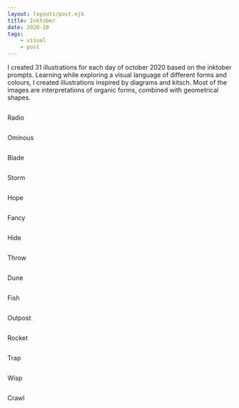 ```yaml
---
layout: layouts/post.njk
title: Inktober
date: 2020-10
tags: 
    - visual
    - post
---
```



<p class="text">
I created 31 illustrations for each day of october 2020 based on the inktober prompts. Learning while exploring a visual language of different forms and colours, I created illustrations inspired by diagrams and kitsch. Most of the images are interpretations of organic forms, combined with geometrical shapes.
</p>

<div class="grid-container">
    <div class="grid-item">
        <img src="{{ '/assets/styles/img/ink-radio.jpg' | url }}" alt=""/>
            <p>Radio</p>
    </div>
    <div class="grid-item">
        <img src="{{ '/assets/styles/img/ink-ominous.jpg' | url }}" alt=""/>
            <p>Ominous</p>
    </div> 
</div>

<div class="grid-container">
    <div class="grid-item">
        <img src="{{ '/assets/styles/img/ink-blade.jpg' | url }}" alt=""/>
            <p>Blade</p>
    </div> 
    <div class="grid-item">
    <img src="{{ '/assets/styles/img/ink-storm.jpg' | url }}" alt=""/>
        <p>Storm</p>
    </div>
    <div class="grid-item">
    <img src="{{ '/assets/styles/img/ink-hope.jpg' | url }}" alt=""/>
        <p>Hope</p>
    </div> 
</div>

<div class="grid-container">
    <div class="grid-item">
        <img src="{{ '/assets/styles/img/ink-fancy.jpg' | url }}" alt=""/>
            <p>Fancy</p>
    </div>
            <div class="grid-item">
        <img src="{{ '/assets/styles/img/ink-hide.jpg' | url }}" alt=""/>
            <p>Hide</p>
        </div>
</div>


<div class="grid-container">
    <div class="grid-item">
    <img src="{{ '/assets/styles/img/ink-throw.jpg' | url }}" alt=""/>
        <p>Throw</p>
    </div> 
    <div class="grid-item">
        <img src="{{ '/assets/styles/img/ink-dune.jpg' | url }}" alt=""/>
            <p>Dune</p>
    </div>
    <div class="grid-item">
        <img src="{{ '/assets/styles/img/ink-fish.jpg' | url }}" alt=""/>
            <p>Fish</p>
    </div> 
</div>

<div class="grid-container">
        <div class="grid-item">
        <img src="{{ '/assets/styles/img/ink-outpost.jpg' | url }}" alt=""/>
            <p>Outpost</p>
        </div>
        <div class="grid-item">
            <img src="{{ '/assets/styles/img/ink-rocket.jpg' | url }}" alt=""/>
            <p>Rocket</p>
        </div>
</div>


<div class="grid-container">
    <div class="grid-item">
        <img src="{{ '/assets/styles/img/ink-trap.jpg' | url }}" alt=""/>
            <p>Trap</p>
    </div> 
    <div class="grid-item">
        <img src="{{ '/assets/styles/img/ink-wisp.jpg' | url }}" alt=""/>
            <p>Wisp</p>
    </div> 
        <div class="grid-item">
        <img src="{{ '/assets/styles/img/ink-crawl.jpg' | url }}" alt=""/>
            <p>Crawl</p>
    </div>
</div>
